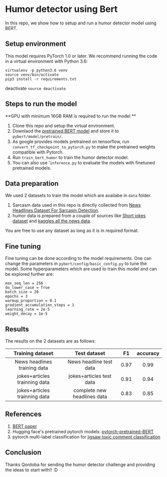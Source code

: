 # Humor detector using Bert
In this repo, we show how to setup and run a humor detector model using BERT.


## Setup environment

This model requires PyTorch 1.0 or later. We recommend running the code in a virtual environment with Python 3.6:
```
virtualenv -p python3.6 venv
source venv/bin/activate
pip3 install -r requirements.txt
```

deactivate `source deactivate`


## Steps to run the model

**GPU with minimum 16GB RAM is required to run the model ** 

1. Clone this repo and setup the virtual environment.
2. Downlaod the [pretrained BERT model](https://storage.googleapis.com/bert_models/2018_10_18/uncased_L-12_H-768_A-12.zip) and store it to `pybert/model/pretrain/`.
3. As google provides models pretrained on tensorflow, run `convert_tf_checkpoint_to_pytorch.py` to make the pretrained weights compatible with Pytorch.
4. Run `train_bert_humor` to train the humor detector model.
5. You can also use '`inference.py` to evaluate the models with finetuned pretrained models.


## Data preparation

We used 2 datasets to train the model which are availabe in `data` folder.
1. Sarcasm data used in this repo is directly collected from [News Headlines Dataset For Sarcasm Detection]("https://www.kaggle.com/rmisra/news-headlines-dataset-for-sarcasm-detection").
2. humor data is prepared from a couple of sources like [Short jokes dataset]("https://www.kaggle.com/abhinavmoudgil95/short-jokes") and
[kaggles all the news data]("https://www.kaggle.com/snapcrack/all-the-news").

You are free to use any dataset as long as it is in required format.

## Fine tuning
Fine tuning can be done according to the model requirements. One can change the parameters in `pybert/config/basic_config.py` to tune the model. 
Some hyperparameters which are used to train this model and can be explored further are:
```
max_seq_len = 256
do_lower_case = True
batch_size = 20
epochs = 3
warmup_proportion = 0.1
gradient_accumulation_steps = 1
learning_rate = 2e-5
weight_decay = 1e-5
```

## Results

The results on the 2 datasets are as follows:

| Training dataset              | Test dataset               | F1    | accuracy |
|:-----------------------------:|:--------------------------:|:-----:|:--------:|
| News headlines training data  | News headline test data    | 0.97  | 0.99     |
| jokes+articles trainning data | jokes+articles test data   | 0.91  | 0.94     | 
| jokes+articles trainning data | complete new headlines data| 0.83  | 0.85     |


## References
1. [BERT paper](https://arxiv.org/abs/1810.04805)
2. Hugging face's pretrained pytorch models: [pytorch-pretrained-BERT](https://github.com/huggingface/pytorch-pretrained-BERT)
3. pytorch multi-label classification for [jigsaw toxic comment classification](https://github.com/lonePatient/Bert-Multi-Label-Text-Classification)

## Conclusion
Thanks Qordoba for sending the humor detector challenge and providing the ideas to start with!! :D




